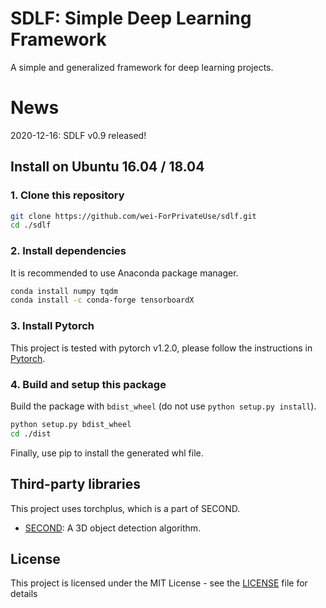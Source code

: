 # SDLF: Simple Deep Learning Framework

A simple and generalized framework for deep learning projects.

# News

2020-12-16: SDLF v0.9 released!

## Install on Ubuntu 16.04 / 18.04

### 1. Clone this repository

```bash
git clone https://github.com/wei-ForPrivateUse/sdlf.git
cd ./sdlf
```

### 2. Install dependencies

It is recommended to use Anaconda package manager.

```bash
conda install numpy tqdm
conda install -c conda-forge tensorboardX
```

### 3. Install Pytorch

This project is tested with pytorch v1.2.0, please follow the instructions in [Pytorch](https://pytorch.org/).

### 4. Build and setup this package

Build the package with ```bdist_wheel``` (do not use ```python setup.py install```).

```bash
python setup.py bdist_wheel
cd ./dist
```

Finally, use pip to install the generated whl file.

## Third-party libraries

This project uses torchplus, which is a part of SECOND.

* [SECOND](https://github.com/traveller59/second.pytorch): A 3D object detection algorithm.

## License

This project is licensed under the MIT License - see the [LICENSE](LICENSE) file for details